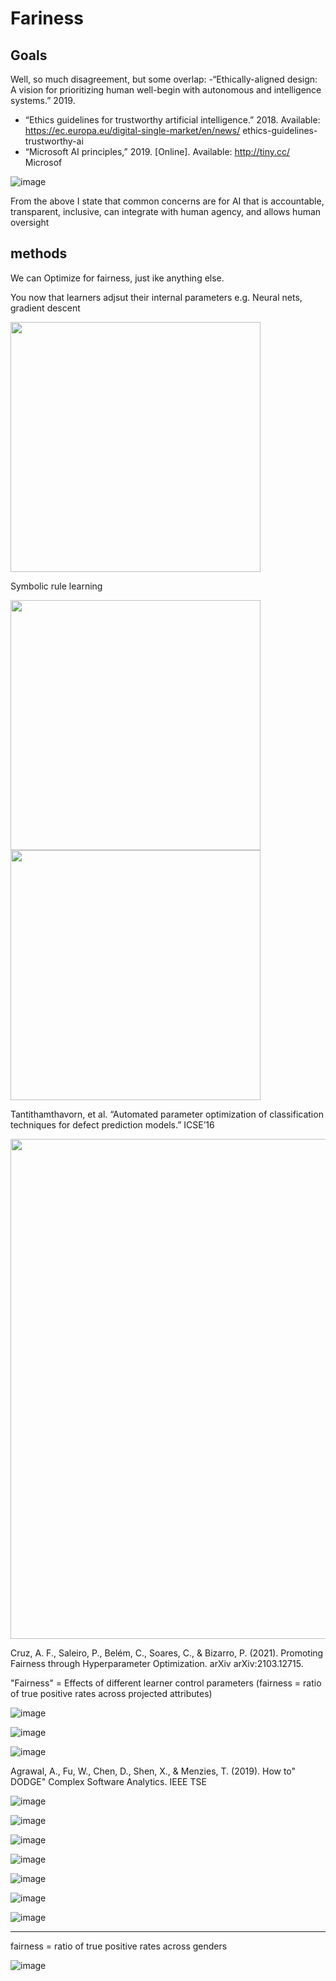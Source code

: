 # Fariness

## Goals

 

Well, so much disagreement, but some overlap:
-“Ethically-aligned design: A vision for prioritizing human well-begin
with autonomous and intelligence systems.” 2019.
-  “Ethics guidelines for trustworthy artificial intelligence.” 2018.
Available: https://ec.europa.eu/digital-single-market/en/news/
ethics-guidelines-trustworthy-ai
- “Microsoft AI principles,” 2019. [Online]. Available: http://tiny.cc/
Microsof

![image](https://user-images.githubusercontent.com/29195/130842113-93112640-9586-4ef0-9fbe-1b1f9974c229.png)

From the above I state that common concerns are for
 AI that is accountable, transparent, inclusive, can integrate with human agency, and allows human oversight

## methods 
We can Optimize for fairness, just ike anything else.


You now that learners adjsut their internal parameters e.g. Neural nets, gradient descent

<img width=400 src="https://user-images.githubusercontent.com/29195/130842332-f0aae335-edf3-4fce-925b-331a6d6bf4cc.png">

Symbolic rule learning

<img width=400 src="https://user-images.githubusercontent.com/29195/130842423-2649dbfb-cad9-4128-abd0-c13a6e285099.png">

<img width=400 src="https://user-images.githubusercontent.com/29195/130842528-f7820e05-d36b-4b1a-9e41-fef435de5283.png">

Tantithamthavorn, et al. “Automated parameter optimization of classification techniques for defect prediction models.” ICSE’16 

<img width=800 src="https://user-images.githubusercontent.com/29195/130847117-bb86a7cf-b657-462f-9480-219361e1325b.png">




Cruz, A. F., Saleiro, P., Belém, C., Soares, C., & Bizarro, P. (2021). Promoting Fairness through Hyperparameter Optimization. arXiv arXiv:2103.12715.

"Fairness" = Effects of different learner control parameters 
       (fairness = ratio of true positive rates across projected attributes)

![image](https://user-images.githubusercontent.com/29195/130842711-01c78419-c8d4-4b96-8064-2fba3c33d6c4.png)

![image](https://user-images.githubusercontent.com/29195/130842896-2abde518-0abd-4a2b-a001-100520e4b1f3.png)

![image](https://user-images.githubusercontent.com/29195/130842928-3ba01064-97ba-481d-af1c-3ab26448c7c9.png)

Agrawal, A., Fu, W., Chen, D., Shen, X., & Menzies, T. (2019). How to" DODGE" Complex Software Analytics. IEEE TSE

![image](https://user-images.githubusercontent.com/29195/130843063-69732276-0e6a-4822-9955-fdd1a51b9699.png)

![image](https://user-images.githubusercontent.com/29195/130843184-373d50b2-3ace-4b0a-80e0-dff4bef4db31.png)

![image](https://user-images.githubusercontent.com/29195/130843316-b3431e10-0e7e-476e-a73b-6e345a1e30e8.png)

![image](https://user-images.githubusercontent.com/29195/130843349-95c07e1f-bb3e-4aa2-89d6-76ac1426321d.png)

![image](https://user-images.githubusercontent.com/29195/130843390-4dd7441f-8f1b-42e9-a12b-e907d01bd38a.png)

![image](https://user-images.githubusercontent.com/29195/130843498-7e9d0897-4e39-4333-a49e-802e8c42f51e.png)

![image](https://user-images.githubusercontent.com/29195/130843655-dea9bcd2-d6cf-4282-94fb-dcd4ecaf7a69.png)


-------------

fairness = ratio of true positive rates across genders


![image](https://user-images.githubusercontent.com/29195/130841178-0a14204c-0657-471f-8592-14eb4a852da9.png)

